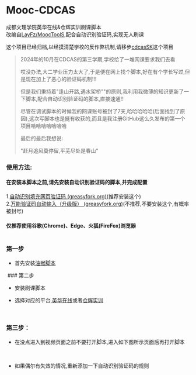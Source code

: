 # Mooc-CDCAS
成都文理学院英华在线&仓辉实训刷课脚本<br>
改编自[LayFz/MoocToolS](https://github.com/LayFz/MoocTools),配合自动识别验证码,实现无人刷课<br>

这个项目已经归档,以经摸清楚学校的反作弊机制,请移步[cdcasSK](https://github.com/iFulling/cdcasSK?tab=readme-ov-file)这个项目

> 2024年的10月在CDCAS的第三学期,学校给了一堆网课要求我们去看
>
> 哎没办法,大二学业压力太大了,于是便在网上找个脚本,好在有个学长写过,但是现在加上了恶心的验证码机制!!!
>
> 但是我们秉持着"逢山开路,遇水架桥""的原则,我利用我微薄的知识更新了一下脚本,配合自动识别验证码的脚本,直接速通!!
>
> 尽管在调试脚本的时候我的网课账号被封了7天,哈哈哈哈哈(后面找到了原因),这次写脚本也是挺有收获的,而且是我注册GitHub这么久发布的第一个项目哈哈哈哈哈哈哈
>
> 最后的最后我想说:
>
> "赶月追风莫停留,平芜尽处是春山"<br>

### 使用方法:

#### 在安装本脚本之前,请先安装自动识别验证码的脚本,并完成配置

1.[自动识别填充网页验证码 (greasyfork.org)](https://greasyfork.org/zh-CN/scripts/459260-自动识别填充网页验证码)(推荐安装这个)<br>
2.[万能验证码自动输入（升级版） (greasyfork.org)](https://greasyfork.org/zh-CN/scripts/418942-万能验证码自动输入-升级版)(不推荐,不要安装这个,有概率被封号)

#### 仅推荐使用谷歌(Chrome)、Edge、火狐(FireFox)浏览器
<img src="img\0-1.png" alt="" style="zoom:60%;" />

### 第一步

* 首先安装[油猴脚本](https://www.tampermonkey.net/)
<img src="img\1-1.png" alt="" style="zoom:60%;" />
### 第二步

* 安装刷课脚本

* 选择对应的平台,[英华在线](https://greasyfork.org/zh-CN/scripts/512182-%E8%8B%B1%E5%8D%8E%E5%AD%A6%E5%A0%82%E5%88%B7%E8%AF%BE%E8%84%9A%E6%9C%AC-%E8%87%AA%E5%8A%A8%E8%AF%86%E5%88%AB%E9%AA%8C%E8%AF%81%E7%A0%81)或者[仓辉实训](https://greasyfork.org/zh-CN/scripts/512539-%E6%96%87%E7%90%86%E4%BB%93%E8%BE%89%E5%AE%9E%E8%AE%AD%E5%88%B7%E8%AF%BE%E8%84%9A%E6%9C%AC-%E8%87%AA%E5%8A%A8%E8%AF%86%E5%88%AB%E9%AA%8C%E8%AF%81%E7%A0%81)


<img src="img\2-1.png" alt="" style="zoom:60%;" />
<img src="img\2-2.png" alt="" style="zoom:60%;" />

### <span id="step_3">第三步：</span>

* 在没点进入到视频页面之前不要打开脚本,进入如下图所示页面后再打开脚本
<img src="img\3-1.png" alt="" style="zoom:60%;" />
<img src="img\3-2.png" alt="" style="zoom:60%;" />


* 如果偶尔有失效的情况,重新添加一下自动识别验证码的规则
